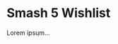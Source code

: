 <!--
title: "Smash 5 Wishlist"
tags: [ '#BigChungus', '#memes' ]
-->

# Smash 5 Wishlist

Lorem ipsum...